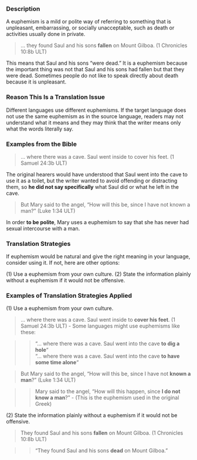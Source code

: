 ### Description

A euphemism is a mild or polite way of referring to something that is unpleasant, embarrassing, or socially unacceptable, such as death or activities usually done in private.

> … they found Saul and his sons **fallen** on Mount Gilboa. (1 Chronicles 10:8b ULT)

This means that Saul and his sons “were dead.” It is a euphemism because the important thing was not that Saul and his sons had fallen but that they were dead. Sometimes people do not like to speak directly about death because it is unpleasant.

### Reason This Is a Translation Issue

Different languages use different euphemisms. If the target language does not use the same euphemism as in the source language, readers may not understand what it means and they may think that the writer means only what the words literally say.

### Examples from the Bible

> … where there was a cave. Saul went inside to cover his feet. (1 Samuel 24:3b ULT)

The original hearers would have understood that Saul went into the cave to use it as a toilet, but the writer wanted to avoid offending or distracting them, so **he did not say specifically** what Saul did or what he left in the cave.

> But Mary said to the angel, “How will this be, since I have not known a man?” (Luke 1:34 ULT)

In order **to be polite**, Mary uses a euphemism to say that she has never had sexual intercourse with a man.

### Translation Strategies

If euphemism would be natural and give the right meaning in your language, consider using it. If not, here are other options:

(1)  Use a euphemism from your own culture.
(2)  State the information plainly without a euphemism if it would not be offensive.

### Examples of Translation Strategies Applied

(1) Use a euphemism from your own culture.

> … where there was a cave. Saul went inside to **cover his feet**. (1 Samuel 24:3b ULT) - Some languages might use euphemisms like these:
 
> > “… where there was a cave. Saul went into the cave **to dig a hole**“  
> > “… where there was a cave. Saul went into the cave **to have some time alone**“
 
> But Mary said to the angel, “How will this be, since I have not **known a man**?” (Luke 1:34 ULT)
 
> > Mary said to the angel, “How will this happen, since **I do not know a man**?” - (This is the euphemism used in the original Greek)

(2) State the information plainly without a euphemism if it would not be offensive.

> They found Saul and his sons **fallen** on Mount Gilboa. (1 Chronicles 10:8b ULT)
 
> > “They found Saul and his sons **dead** on Mount Gilboa.”